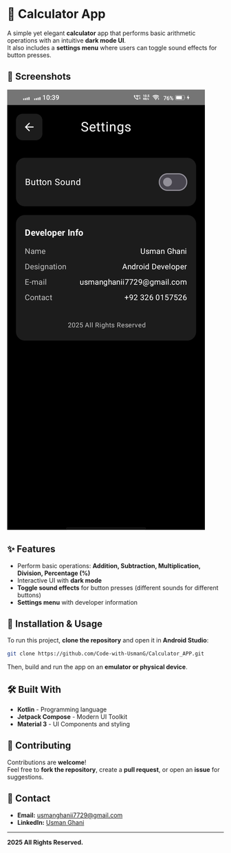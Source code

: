 # 🧮 Calculator App

A simple yet elegant **calculator** app that performs basic arithmetic operations with an intuitive **dark mode UI**.  
It also includes a **settings menu** where users can toggle sound effects for button presses.

## 📸 Screenshots
![Calculator App Screenshot](https://github.com/Code-with-UsmanG/Calculator-App/blob/main/Screenshot_20250224_103904.jpg)

## ✨ Features
- Perform basic operations: **Addition, Subtraction, Multiplication, Division, Percentage (%)**
- Interactive UI with **dark mode**
- **Toggle sound effects** for button presses (different sounds for different buttons)
- **Settings menu** with developer information

## 🚀 Installation & Usage
To run this project, **clone the repository** and open it in **Android Studio**:
```sh
git clone https://github.com/Code-with-UsmanG/Calculator_APP.git
```
Then, build and run the app on an **emulator or physical device**.

## 🛠️ Built With
- **Kotlin** - Programming language
- **Jetpack Compose** - Modern UI Toolkit
- **Material 3** - UI Components and styling

## 🤝 Contributing
Contributions are **welcome**!  
Feel free to **fork the repository**, create a **pull request**, or open an **issue** for suggestions.

## 💌 Contact
- **Email:** [usmanghanii7729@gmail.com](mailto:usmanghanii7729@gmail.com)
- **LinkedIn:** [Usman Ghani](https://www.linkedin.com/in/usmangofficial/)

---
**2025 All Rights Reserved.**
